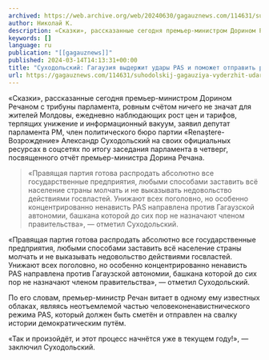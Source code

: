 ```yaml
---
archived: https://web.archive.org/web/20240630/gagauznews.com/114631/suhodolskij-gagauziya-vyderzhit-udary-pas-i-pomozhet-otpravit-rezhim-na-svalku-istorii.html
author: Николай К.
description: «Сказки», рассказанные сегодня премьер-министром Дорином Речаном с трибуны парламента, ровным счётом ничего не значат для жителей Молдовы, ежедневно наблюдающих рост цен и тарифов, терпящих унижение и информационный вакуум, заявил депутат парламента РМ, член политического бюро партии «Renaștere-Возрождение» Александр Суходольский на своих официальных ресурсах в соцсетях по итогу заседания парламента в четверг, посвященного отчёт премьер-министра Дорина Речана. «Правящая партия готова распродать абсолютно все государственные предприятия, любыми способами заставить всё население страны молчать и не выказывать недовольство действиями госвластей. Унижают всех поголовно, но особенно концентрированно ненависть PAS направлена против Гагаузской автономии, башкана которой до сих пор не назначают членом правительства», — отметил […]
keywords: []
language: ru
publication: "[[gagauznews]]"
published: 2024-03-14T14:13:31+00:00
title: "Суходольский: Гагаузия выдержит удары PAS и поможет отправить режим на свалку истории!"
url: https://gagauznews.com/114631/suhodolskij-gagauziya-vyderzhit-udary-pas-i-pomozhet-otpravit-rezhim-na-svalku-istorii.html
---
```


«Сказки», рассказанные сегодня премьер-министром Дорином Речаном с трибуны парламента, ровным счётом ничего не значат для жителей Молдовы, ежедневно наблюдающих рост цен и тарифов, терпящих унижение и информационный вакуум, заявил депутат парламента РМ, член политического бюро партии «Renaștere-Возрождение» Александр Суходольский на своих официальных ресурсах в соцсетях по итогу заседания парламента в четверг, посвященного отчёт премьер-министра Дорина Речана.

> «Правящая партия готова распродать абсолютно все государственные предприятия, любыми способами заставить всё население страны молчать и не выказывать недовольство действиями госвластей. Унижают всех поголовно, но особенно концентрированно ненависть PAS направлена против Гагаузской автономии, башкана которой до сих пор не назначают членом правительства», — отметил Суходольский.

«Правящая партия готова распродать абсолютно все государственные предприятия, любыми способами заставить всё население страны молчать и не выказывать недовольство действиями госвластей. Унижают всех поголовно, но особенно концентрированно ненависть PAS направлена против Гагаузской автономии, башкана которой до сих пор не назначают членом правительства», — отметил Суходольский.

По его словам, премьер-министр Речан витает в одному ему известных облаках, являясь неотъемлемой частью человеконенавистнического режима PAS, который должен быть сметён и отправлен на свалку истории демократическим путём.

«Так и произойдёт, и этот процесс начнётся уже в текущем году!», — заключил Суходольский.